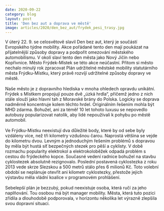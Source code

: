 ```yaml
---
date: 2020-09-22
category: blog
layout: post
title: 'Den bez aut a doprava ve městě'
image: articles/2020/den_bez_aut/frydek_pesi_trasy.jpg
---
```

V úterý 22. 9. se celosvětově slavil Den bez aut, který je součástí Evropského týdne mobility. Akce pořádané tento den mají poukázat na přijatelnější způsoby dopravy a podpořit omezování městského automobilismu. V okolí slaví tento den města jako Nový Jičín nebo Kopřivnice. Město Frýdek-Místek se této akce neúčastní. Přitom si město nechalo minulý rok zpracovat Plán udržitelné městské mobility statutárního města Frýdku-Místku, který právě rozvíjí udržitelné způsoby dopravy ve městě. 
<br>
<br>
Naše město je z dopravního hlediska v mnoha ohledech opravdu unikátní. Frýdek s Místkem propojují pouze dvě „úzká hrdla“, přičemž jedno z nich stále slouží jako hlavní tah z Moravské brány do Polska. Logicky se doprava nadměrně koncentruje kolem těchto hrdel. Originálním řešením mohla být MHD zdarma. Bohužel, ani za téměř 10 let tohoto luxusu se nepovedlo autobusy popularizovat natolik, aby lidé nepoužívali k pohybu po městě automobil. 
<br>
<br>
Ve Frýdku-Místku neexistují dva důležité body, které by od sebe byly vzdáleny více, než tři kilometry vzdušnou čarou. Naprostá většina se vejde do kilometru dvou. Levným a jednoduchým řešením problémů s dopravou by měla být hustá síť bezpečných stezek pro pěší a cyklisty. V době  rozmachu popularity elektrokol a elektrokoloběžek odpadá problém s cestou do frýdeckého kopce. Současné vedení radnice bohužel na stavbu cyklostezek absolutně rezignovalo. Poslední postavená cyklostezka z roku 2013 vede skrze Slezskou a 500 metrů stálo přes 6 milionů Kč. Toto volební období se neplánuje otevřít ani kilometr cyklostezky, přestože jejich výstavbu měla vládní koalice v programovém prohlášení.
<br>
<br>
Sebelepší plán je bezzubý, pokud neexistuje osoba, která ručí za jeho naplňování. Tou osobou má být manager mobility. Města, která tuto pozici zřídila a dlouhodobě podporovala, v horizontu několika let výrazně zlepšila svou dopravní situaci. 

